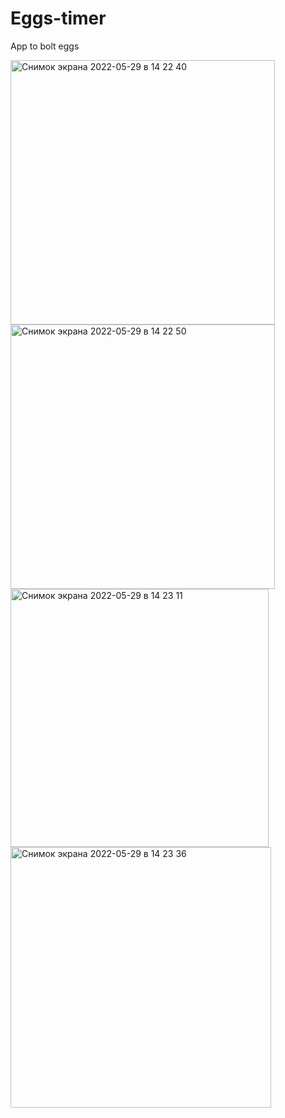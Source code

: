 # Eggs-timer
App to bolt eggs

<img width="423" alt="Снимок экрана 2022-05-29 в 14 22 40" src="https://user-images.githubusercontent.com/31437162/170865606-0a4691db-6050-44ad-9dde-a060af82d8a7.png">
<img width="423" alt="Снимок экрана 2022-05-29 в 14 22 50" src="https://user-images.githubusercontent.com/31437162/170865611-9ad347b2-4537-40f0-9694-ae67cc2c81d9.png">
<img width="413" alt="Снимок экрана 2022-05-29 в 14 23 11" src="https://user-images.githubusercontent.com/31437162/170865612-fad90dbe-4ffa-41bc-87d0-318bb0c4d923.png">
<img width="417" alt="Снимок экрана 2022-05-29 в 14 23 36" src="https://user-images.githubusercontent.com/31437162/170865614-d75879ed-14b7-4f07-93ad-4e7977111a00.png">
